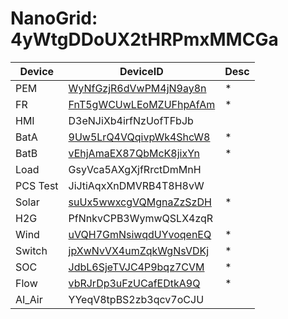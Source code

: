 # NanoGrid:  4yWtgDDoUX2tHRPmxMMCGa
| Device   | DeviceID                            | Desc |
| -------- | ----------------------------------- | ---- |
| PEM      | [WyNfGzjR6dVwPM4jN9ay8n](docs/PEM.md)    | *    |
| FR       | [FnT5gWCUwLEoMZUFhpAfAm](docs/FR.md)     | *    |
| HMI      | D3eNJiXb4irfNzUofTFbJb                   |      |
| BatA     | [9Uw5LrQ4VQqivpWk4ShcW8](docs/BatA.md)   | *    |
| BatB     | [vEhjAmaEX87QbMcK8jixYn](docs/BatB.md)   | *    |
| Load     | GsyVca5AXgXjfRrctDmMnH                   |      |
| PCS Test | JiJtiAqxXnDMVRB4T8H8vW                   |      |
| Solar    | [suUx5wwxcgVQMgnaZzSzDH](docs/Solar.md)  | *    |
| H2G      | PfNnkvCPB3WymwQSLX4zqR                   |      |
| Wind     | [uVQH7GmNsiwqdUYvoqenEQ](docs/Wind.md)   | *    |
| Switch   | [jpXwNvVX4umZqkWgNsVDKj](docs/Switch.md) | *    |
| SOC      | [JdbL6SjeTVJC4P9bqz7CVM](docs/SOC.md)    | *    |
| Flow     | [vbRJrDp3uFzUCafEDtkA9Q](docs/Flow.md)   | *    |
| AI_Air   | YYeqV8tpBS2zb3qcv7oCJU              |      |

